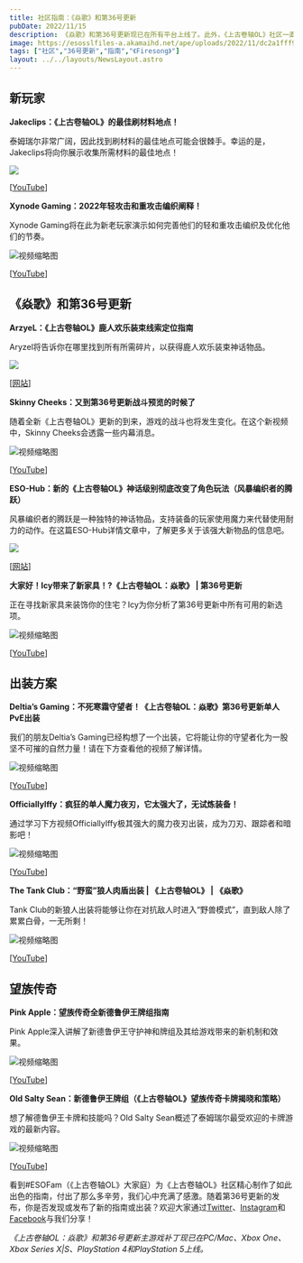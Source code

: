 ```yaml
---
title: 社区指南：《焱歌》和第36号更新
pubDate: 2022/11/15
description: 《焱歌》和第36号更新现已在所有平台上线了。此外，《上古卷轴OL》社区一直在努力制作各种新鲜的指南和出装方案，以在整个伽林之旅中助你一臂之力。
image: https://esosslfiles-a.akamaihd.net/ape/uploads/2022/11/dc2a1fff91c9c2c957a9e4e8f214114d.jpg
tags: ["社区","36号更新","指南","《Firesong》"]
layout: ../../layouts/NewsLayout.astro
---
```


## 新玩家

**Jakeclips：《上古卷轴OL》的最佳刷材料地点！**

泰姆瑞尔非常广阔，因此找到刷材料的最佳地点可能会很棘手。幸运的是，Jakeclips将向你展示收集所需材料的最佳地点！

![](https://esosslfiles-a.akamaihd.net/ape/uploads/2022/11/4600e96deab6a7a5bdd1a4e18dc3a6c6.jpg)

\[[YouTube](https://www.youtube.com/channel/UCcgrb95AIB6Of5Z3TUR6Btg)\]

**Xynode Gaming：2022年轻攻击和重攻击编织阐释！**

Xynode Gaming将在此为新老玩家演示如何完善他们的轻和重攻击编织及优化他们的节奏。

![视频缩略图](https://i.ytimg.com/vi/n4ULDb-BfxE/maxresdefault.jpg)

\[[YouTube](https://www.youtube.com/c/xynodegaming)\]

## 《焱歌》和第36号更新

**ArzyeL：《上古卷轴OL》鹿人欢乐装束线索定位指南**

Aryzel将告诉你在哪里找到所有所需碎片，以获得鹿人欢乐装束神话物品。

![](https://esosslfiles-a.akamaihd.net/ape/uploads/2022/11/45a457f5c94a95b89cf0a43ad1de43c2.png)

\[[网站](https://arzyelbuilds.com/)\]

**Skinny Cheeks：又到第36号更新战斗预览的时候了**

随着全新《上古卷轴OL》更新的到来，游戏的战斗也将发生变化。在这个新视频中，Skinny Cheeks会透露一些内幕消息。

![视频缩略图](https://i.ytimg.com/vi/tl2X4RSipyY/maxresdefault.jpg)

\[[YouTube](https://www.youtube.com/c/SkinnyCheeksGaming)\]

**ESO-Hub：新的《上古卷轴OL》神话级别彻底改变了角色玩法（风暴编织者的腾跃）**

风暴编织者的腾跃是一种独特的神话物品，支持装备的玩家使用魔力来代替使用耐力的动作。在这篇ESO-Hub详情文章中，了解更多关于该强大新物品的信息吧。

![](https://esosslfiles-a.akamaihd.net/ape/uploads/2022/11/4a0f1a1dbee61573ffd8938b45383c77.png)

\[[网站](https://eso-hub.com/)\]

**大家好！Icy带来了新家具！?《上古卷轴OL：焱歌》 | 第36号更新**

正在寻找新家具来装饰你的住宅？Icy为你分析了第36号更新中所有可用的新选项。

![视频缩略图](https://i.ytimg.com/vi/C8gxHNFRFjs/maxresdefault.jpg)

\[[YouTube](https://www.youtube.com/c/HulloItsIcy)\]

## 出装方案

**Deltia’s Gaming：不死寒霜守望者！《上古卷轴OL：焱歌》第36号更新单人PvE出装**

我们的朋友Deltia’s Gaming已经构想了一个出装，它将能让你的守望者化为一股坚不可摧的自然力量！请在下方查看他的视频了解详情。

![视频缩略图](https://i.ytimg.com/vi/f0RqyAlITCs/maxresdefault.jpg)

\[[YouTube](https://www.youtube.com/c/Deltiasgaming)\]

**OfficiallyIffy：疯狂的单人魔力夜刃，它太强大了，无试炼装备！**

通过学习下方视频OfficiallyIffy极其强大的魔力夜刃出装，成为刀刃、跟踪者和暗影吧！

![视频缩略图](https://i.ytimg.com/vi/cYCG61lrCaE/maxresdefault.jpg)

\[[YouTube](https://www.youtube.com/c/OfficiallyIffy)\]

**The Tank Club：“野蛮”狼人肉盾出装 | 《上古卷轴OL》 | 《焱歌》**

Tank Club的新狼人出装将能够让你在对抗敌人时进入“野兽模式”，直到敌人除了累累白骨，一无所剩！

![视频缩略图](https://i.ytimg.com/vi/AAACmTEPVVw/maxresdefault.jpg)

\[[YouTube](https://www.youtube.com/c/TheTankClub)\]

## 望族传奇

**Pink Apple：望族传奇全新德鲁伊王牌组指南**

Pink Apple深入讲解了新德鲁伊王守护神和牌组及其给游戏带来的新机制和效果。

![视频缩略图](https://i.ytimg.com/vi/Ku8mNU7ulXg/maxresdefault.jpg)

\[[YouTube](https://www.youtube.com/c/PinkAppleYT)\]

**Old Salty Sean：新德鲁伊王牌组（《上古卷轴OL》望族传奇卡牌揭晓和策略）**

想了解德鲁伊王卡牌和技能吗？Old Salty Sean概述了泰姆瑞尔最受欢迎的卡牌游戏的最新内容。

![视频缩略图](https://i.ytimg.com/vi/QsaAOcvrPXw/maxresdefault.jpg)

\[[YouTube](https://www.youtube.com/c/OldSaltySean1)\]

看到#ESOFam（《上古卷轴OL》大家庭）为《上古卷轴OL》社区精心制作了如此出色的指南，付出了那么多辛劳，我们心中充满了感激。随着第36号更新的发布，你是否发现或发布了新的指南或出装？欢迎大家通过[Twitter](https://twitter.com/TESOnline)、[Instagram](https://www.instagram.com/elderscrollsonline/)和[Facebook](https://www.facebook.com/ElderScrollsOnline)与我们分享！

*《上古卷轴OL：焱歌》和第36号更新主游戏补丁现已在PC/Mac、Xbox One、Xbox Series X|S、PlayStation 4和PlayStation 5上线。*

